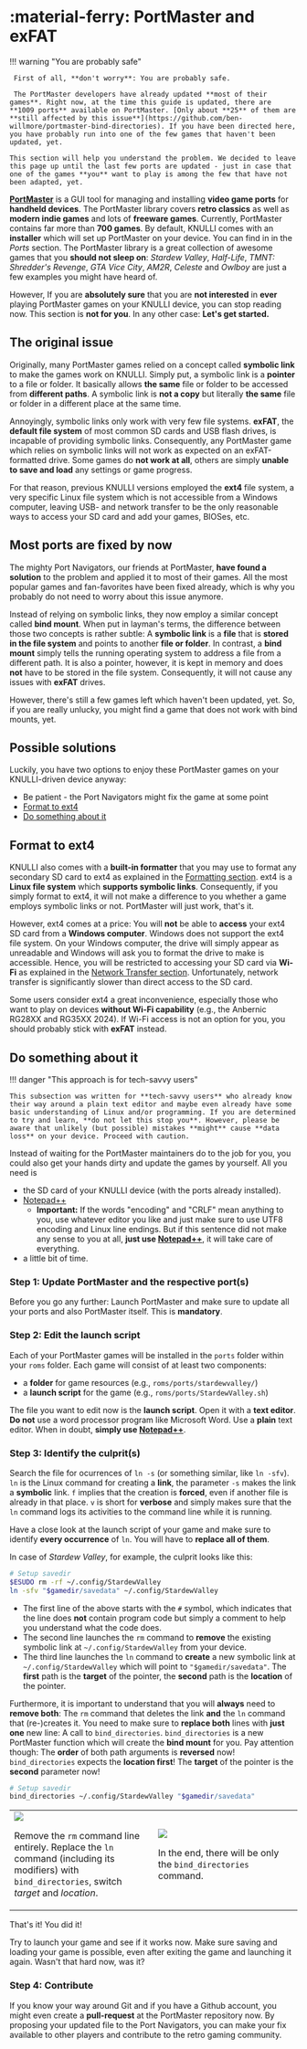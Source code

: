 # :material-ferry: PortMaster and exFAT

!!! warning "You are probably safe"

     First of all, **don't worry**: You are probably safe.

     The PortMaster developers have already updated **most of their games**. Right now, at the time this guide is updated, there are **1009 ports** available on PortMaster. [Only about **25** of them are **still affected by this issue**](https://github.com/ben-willmore/portmaster-bind-directories). If you have been directed here, you have probably run into one of the few games that haven't been updated, yet.

    This section will help you understand the problem. We decided to leave this page up until the last few ports are updated - just in case that one of the games **you** want to play is among the few that have not been adapted, yet.

[**PortMaster**](../../systems/portmaster) is a GUI tool for managing and installing **video game ports** for **handheld devices**. The PortMaster library covers **retro classics** as well as **modern indie games** and lots of **freeware games**. Currently, PortMaster contains far more than **700 games**. By default, KNULLI comes with an **installer** which will set up PortMaster on your device. You can find in in the *Ports* section. The PortMaster library is a great collection of awesome games that you **should not sleep on**: *Stardew Valley*, *Half-Life*, *TMNT: Shredder's Revenge*, *GTA Vice City*, *AM2R*, *Celeste* and *Owlboy* are just a few examples you might have heard of.

However, If you are **absolutely sure** that you are **not interested** in **ever** playing PortMaster games on your KNULLI device, you can stop reading now. This section is **not for you**. In any other case: **Let's get started.**

## The original issue

Originally, many PortMaster games relied on a concept called **symbolic link** to make the games work on KNULLI. Simply put, a symbolic link is a **pointer** to a file or folder. It basically allows **the same** file or folder to be accessed from **different paths**. A symbolic link is **not a copy** but literally **the same** file or folder in a different place at the same time.

Annoyingly, symbolic links only work with very few file systems. **exFAT**, the **default file system** of most common SD cards and USB flash drives, is incapable of providing symbolic links. Consequently, any PortMaster game which relies on symbolic links will not work as expected on an exFAT-formatted drive. Some games do **not work at all**, others are simply **unable to save and load** any settings or game progress.

For that reason, previous KNULLI versions employed the **ext4** file system, a very specific Linux file system which is not accessible from a Windows computer, leaving USB- and network transfer to be the only reasonable ways to access your SD card and add your games, BIOSes, etc.

## Most ports are fixed by now

The mighty Port Navigators, our friends at PortMaster, **have found a solution** to the problem and applied it to most of their games. All the most popular games and fan-favorites have been fixed already, which is why you probably do not need to worry about this issue anymore.

Instead of relying on symbolic links, they now employ a similar concept called **bind mount**. When put in layman's terms, the difference between those two concepts is rather subtle: A **symbolic link** is a **file** that is **stored in the file system** and points to another **file or folder**. In contrast, a **bind mount** simply tells the running operating system to address a file from a different path. It is also a pointer, however, it is kept in memory and does **not** have to be stored in the file system. Consequently, it will not cause any issues with **exFAT** drives.

However, there's still a few games left which haven't been updated, yet. So, if you are really unlucky, you might find a game that does not work with bind mounts, yet.

## Possible solutions

Luckily, you have two options to enjoy these PortMaster games on your KNULLI-driven device anyway:

* Be patient - the Port Navigators might fix the game at some point
* [Format to ext4](#format-to-ext4)
* [Do something about it](#do-something-about-it)

## Format to ext4

KNULLI also comes with a **built-in formatter** that you may use to format any secondary SD card to ext4 as explained in the [Formatting section](../../play/add-games/formatting). ext4 is a **Linux file system** which **supports symbolic links**. Consequently, if you simply format to ext4, it will not make a difference to you whether a game employs symbolic links or not. PortMaster will just work, that's it.

However, ext4 comes at a price: You will **not** be able to **access** your ext4 SD card from a **Windows computer**. Windows does not support the ext4 file system. On your Windows computer, the drive will simply appear as unreadable and Windows will ask you to format the drive to make is accessible. Hence, you will be restricted to accessing your SD card via **Wi-Fi** as explained in the [Network Transfer section](../../play/add-games/network-transfer). Unfortunately, network transfer is significantly slower than direct access to the SD card.

Some users consider ext4 a great inconvenience, especially those who want to play on devices **without Wi-Fi capability** (e.g., the Anbernic RG28XX and RG35XX 2024). If Wi-Fi access is not an option for you, you should probably stick with **exFAT** instead.



## Do something about it

!!! danger "This approach is for tech-savvy users"

    This subsection was written for **tech-savvy users** who already know their way around a plain text editor and maybe even already have some basic understanding of Linux and/or programming. If you are determined to try and learn, **do not let this stop you**. However, please be aware that unlikely (but possible) mistakes **might** cause **data loss** on your device. Proceed with caution.

Instead of waiting for the PortMaster maintainers do to the job for you, you could also get your hands dirty and update the games by yourself. All you need is

* the SD card of your KNULLI device (with the ports already installed).
* [Notepad++](https://notepad-plus-plus.org)
    * **Important:** If the words "encoding" and "CRLF" mean anything to you, use whatever editor you like and just make sure to use UTF8 encoding and Linux line endings. But if this sentence did not make any sense to you at all, **just use [Notepad++](https://notepad-plus-plus.org)**, it will take care of everything.
* a little bit of time.

### Step 1: Update PortMaster and the respective port(s)

Before you go any further: Launch PortMaster and make sure to update all your ports and also PortMaster itself. This is **mandatory**.

### Step 2: Edit the launch script

Each of your PortMaster games will be installed in the `ports` folder within your `roms` folder. Each game will consist of at least two components:

* a **folder** for game resources (e.g., `roms/ports/stardewvalley/`)
* a **launch script** for the game (e.g., `roms/ports/StardewValley.sh`)

The file you want to edit now is the **launch script**. Open it with a **text editor**. **Do not** use a word processor program like Microsoft Word. Use a **plain** text editor. When in doubt, **simply use [Notepad++](https://notepad-plus-plus.org)**.

### Step 3: Identify the culprit(s)

Search the file for ocurrences of `ln -s` (or something similar, like `ln -sfv`). `ln` is the Linux command for creating a **link**, the parameter `-s` makes the link a **symbolic** link. `f` implies that the creation is **forced**, even if another file is already in that place. `v` is short for **verbose** and simply makes sure that the `ln` command logs its activities to the command line while it is running.

Have a close look at the launch script of your game and make sure to identify **every occurrence** of `ln`. You will have to **replace all of them**.

In case of *Stardew Valley*, for example, the culprit looks like this:

``` bash
# Setup savedir
$ESUDO rm -rf ~/.config/StardewValley
ln -sfv "$gamedir/savedata" ~/.config/StardewValley
```

* The first line of the above starts with the `#` symbol, which indicates that the line does **not** contain program code but simply a comment to help you understand what the code does.
* The second line launches the `rm` command to **remove** the existing symbolic link at `~/.config/StardewValley` from your device.
* The third line launches the `ln` command to **create** a new symbolic link at `~/.config/StardewValley` which will point to `"$gamedir/savedata"`. The **first** path is the **target** of the pointer, the **second** path is the **location** of the pointer.

Furthermore, it is important to understand that you will **always** need to **remove both**: The `rm` command that deletes the link **and** the `ln` command that (re-)creates it. You need to make sure to **replace both** lines with **just one** new line: A call to `bind_directories`. `bind_directories` is a new PortMaster function which will create the **bind mount** for you. Pay attention though: The **order** of both path arguments is **reversed** now! `bind_directories` expects the **location first**! The **target** of the pointer is the **second** parameter now!

``` bash
# Setup savedir
bind_directories ~/.config/StardewValley "$gamedir/savedata"
```

<table>
  <tr>
    <td width="50%">
      <img src="/_inc/images/guides/portmaster-and-exfat/bind-directories-001.png">
      <p>Remove the <code>rm</code> command line entirely. Replace the <code>ln</code> command (including its modifiers) with <code>bind_directories</code>, switch <em>target</em> and <em>location</em>.</p>
    </td>
    <td width="50%">
      <img src="/_inc/images/guides/portmaster-and-exfat/bind-directories-002.png">
        <p>In the end, there will be only the <code>bind_directories</code> command.</p>
    </td>
  </tr>
</table>

That's it! You did it!

Try to launch your game and see if it works now. Make sure saving and loading your game is possible, even after exiting the game and launching it again. Wasn't that hard now, was it?

### Step 4: Contribute

If you know your way around Git and if you have a Github account, you might even create a **pull-request** at the PortMaster repository now. By proposing your updated file to the Port Navigators, you can make your fix available to other players and contribute to the retro gaming community.
